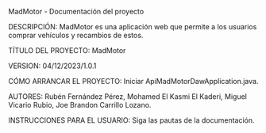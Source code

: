 MadMotor - Documentación del proyecto

DESCRIPCIÓN: MadMotor es una aplicación web que permite a los usuarios comprar vehículos y recambios de estos.

TÍTULO DEL PROYECTO: MadMotor

VERSION: 04/12/2023/1.0.1

CÓMO ARRANCAR EL PROYECTO: Iniciar ApiMadMotorDawApplication.java.

AUTORES: Rubén Fernández Pérez, Mohamed El Kasmi El Kaderi, Miguel Vicario Rubio, Joe Brandon Carrillo Lozano.

INSTRUCCIONES PARA EL USUARIO: Siga las pautas de la documentación.